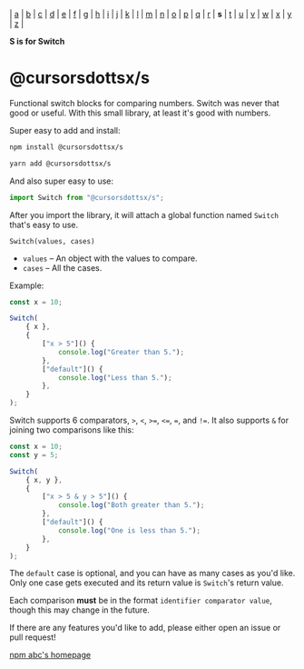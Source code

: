 | [a](https://www.npmjs.com/package/@cursorsdottsx/a)
| [b](https://www.npmjs.com/package/@cursorsdottsx/b)
| [c](https://www.npmjs.com/package/@cursorsdottsx/c)
| [d](https://www.npmjs.com/package/@cursorsdottsx/d)
| [e](https://www.npmjs.com/package/@cursorsdottsx/e)
| [f](https://www.npmjs.com/package/@cursorsdottsx/f)
| [g](https://www.npmjs.com/package/@cursorsdottsx/g)
| [h](https://www.npmjs.com/package/@cursorsdottsx/h)
| [i](https://www.npmjs.com/package/@cursorsdottsx/i)
| [j](https://www.npmjs.com/package/@cursorsdottsx/j)
| [k](https://www.npmjs.com/package/@cursorsdottsx/k)
| [l](https://www.npmjs.com/package/@cursorsdottsx/l)
| [m](https://www.npmjs.com/package/@cursorsdottsx/m)
| [n](https://www.npmjs.com/package/@cursorsdottsx/n)
| [o](https://www.npmjs.com/package/@cursorsdottsx/o)
| [p](https://www.npmjs.com/package/@cursorsdottsx/p)
| [q](https://www.npmjs.com/package/@cursorsdottsx/q)
| [r](https://www.npmjs.com/package/@cursorsdottsx/r)
| **s**
| [t](https://www.npmjs.com/package/@cursorsdottsx/t)
| [u](https://www.npmjs.com/package/@cursorsdottsx/u)
| [v](https://www.npmjs.com/package/@cursorsdottsx/v)
| [w](https://www.npmjs.com/package/@cursorsdottsx/w)
| [x](https://www.npmjs.com/package/@cursorsdottsx/x)
| [y](https://www.npmjs.com/package/@cursorsdottsx/y)
| [z](https://www.npmjs.com/package/@cursorsdottsx/z)
|

**S is for Switch**

# @cursorsdottsx/s

Functional switch blocks for comparing numbers. Switch was never that good or useful. With this small library, at least it's good with numbers.

Super easy to add and install:

```bash
npm install @cursorsdottsx/s
```

```bash
yarn add @cursorsdottsx/s
```

And also super easy to use:

```js
import Switch from "@cursorsdottsx/s";
```

After you import the library, it will attach a global function named `Switch` that's easy to use.

`Switch(values, cases)`

-   `values` – An object with the values to compare.
-   `cases` – All the cases.

Example:

```js
const x = 10;

Switch(
    { x },
    {
        ["x > 5"]() {
            console.log("Greater than 5.");
        },
        ["default"]() {
            console.log("Less than 5.");
        },
    }
);
```

Switch supports 6 comparators, `>`, `<`, `>=`, `<=`, `=`, and `!=`. It also supports `&` for joining two comparisons like this:

```js
const x = 10;
const y = 5;

Switch(
    { x, y },
    {
        ["x > 5 & y > 5"]() {
            console.log("Both greater than 5.");
        },
        ["default"]() {
            console.log("One is less than 5.");
        },
    }
);
```

The `default` case is optional, and you can have as many cases as you'd like. Only one case gets executed and its return value is `Switch`'s return value.

Each comparison **must** be in the format `identifier comparator value`, though this may change in the future.

If there are any features you'd like to add, please either open an issue or pull request!

[npm abc's homepage](https://codepen.io/cursorsdottsx/full/KKWNRaY)

